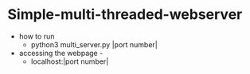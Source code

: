 # Simple-multi-threaded-webserver
  - how to run
    - python3 multi_server.py |port number|
  - accessing the webpage -
    - localhost:|port number|
